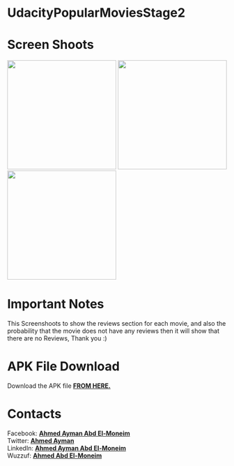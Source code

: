 # UdacityPopularMoviesStage2

# Screen Shoots
<p align="left">
  <img src="https://i.imgur.com/yRI4jMb.jpg" width="250"/>
  <img src="https://i.imgur.com/Uly1be4.jpg" width="250"/>
  <img src="https://i.imgur.com/whUNYLQ.jpg" width="250"/> 
 </p>
 
 # Important Notes

This Screenshoots to show the reviews section for each movie, and also the probability that the movie does not have any reviews then it will show that there are no Reviews, Thank you :)

# APK File Download

Download the APK file <b><a href="https://goo.gl/zvp9TD">FROM HERE.</a></b>
# Contacts

Facebook: <b><a href="https://www.facebook.com/a.ayman1996">        Ahmed Ayman Abd El-Moneim</a></b></br>
Twitter:  <b><a href="https://twitter.com/Ahmeda1708">          Ahmed Ayman </a></b></br>
LinkedIn: <b><a href="https://www.linkedin.com/in/ahmeda1708/"> Ahmed Ayman Abd El-Moneim </a></b></br>
Wuzzuf: <b><a href="https://wuzzuf.net/me/AhmedA2305">              Ahmed Abd El-Moneim </a></b></br>
